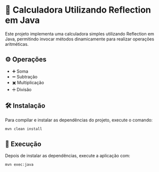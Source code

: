 # 🧮 Calculadora Utilizando Reflection em Java
Este projeto implementa uma calculadora simples utilizando Reflection em Java, permitindo invocar métodos dinamicamente para realizar operações aritméticas.
## ⚙️ Operações
- ➕ Soma
- ➖ Subtração
- ✖️ Multiplicação
- ➗ Divisão

## 🛠️ Instalação
Para compilar e instalar as dependências do projeto, execute o comando:
```bash
mvn clean install
```

## 🚀 Execução
Depois de instalar as dependências, execute a aplicação com:
````bash
mvn exec:java
````
